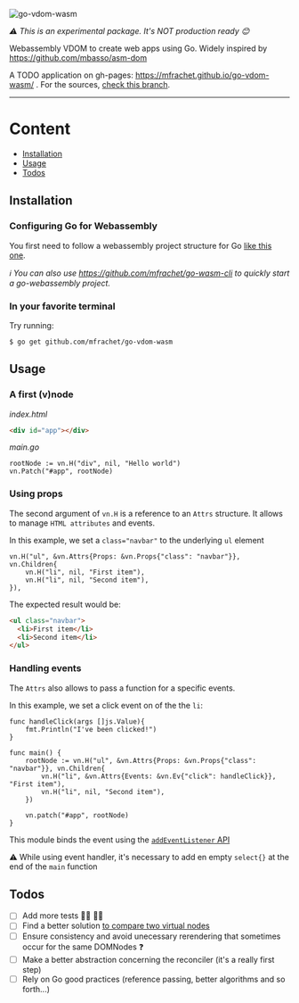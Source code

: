 ![go-vdom-wasm](https://i.ibb.co/J5dgL4v/Webp-net-resizeimage.png)

_:warning: This is an experimental package. It's NOT production ready :blush:_

Webassembly VDOM to create web apps using Go. Widely inspired by https://github.com/mbasso/asm-dom

A TODO application on gh-pages: https://mfrachet.github.io/go-vdom-wasm/ . For the sources, [check this branch](https://github.com/mfrachet/go-vdom-wasm/tree/gh-pages).

---

# Content

- [Installation](#installation)
- [Usage](#usage)
- [Todos](#todos)

## Installation

### Configuring Go for Webassembly

You first need to follow a webassembly project structure for Go [like this one](https://github.com/golang/go/wiki/WebAssembly).

_:information_source: You can also use https://github.com/mfrachet/go-wasm-cli to quickly start a go-webassembly project._

### In your favorite terminal

Try running:

```shell
$ go get github.com/mfrachet/go-vdom-wasm
```

## Usage

### A first (v)node

_index.html_

```html
<div id="app"></div>
```

_main.go_

```golang
rootNode := vn.H("div", nil, "Hello world")
vn.Patch("#app", rootNode)
```

### Using props

The second argument of `vn.H` is a reference to an `Attrs` structure. It allows to manage `HTML attributes` and events.

In this example, we set a `class="navbar"` to the underlying `ul` element

```golang
vn.H("ul", &vn.Attrs{Props: &vn.Props{"class": "navbar"}}, vn.Children{
	vn.H("li", nil, "First item"),
	vn.H("li", nil, "Second item"),
}),
```

The expected result would be:

```html
<ul class="navbar">
  <li>First item</li>
  <li>Second item</li>
</ul>
```

### Handling events

The `Attrs` also allows to pass a function for a specific events.

In this example, we set a click event on of the the `li`:

```golang
func handleClick(args []js.Value){
	fmt.Println("I've been clicked!")
}

func main() {
    rootNode := vn.H("ul", &vn.Attrs{Props: &vn.Props{"class": "navbar"}}, vn.Children{
        vn.H("li", &vn.Attrs{Events: &vn.Ev{"click": handleClick}}, "First item"),
        vn.H("li", nil, "Second item"),
	})

	vn.patch("#app", rootNode)
}

```

This module binds the event using the [`addEventListener` API](https://developer.mozilla.org/en-US/docs/Web/API/EventTarget/addEventListener)

:warning: While using event handler, it's necessary to add en empty `select{}` at the end of the `main` function

## Todos

- [ ] Add more tests :woman_facepalming: :man_facepalming:
- [ ] Find a better solution [to compare two virtual nodes](https://github.com/mfrachet/go-vdom-wasm/blob/bddbb032b6c048cf6ee58368241f4b3d3c427691/vnode.go#L24)
- [ ] Ensure consistency and avoid unecessary rerendering that sometimes occur for the same DOMNodes :question:
- [ ] Make a better abstraction concerning the reconciler (it's a really first step)
- [ ] Rely on Go good practices (reference passing, better algorithms and so forth...)

